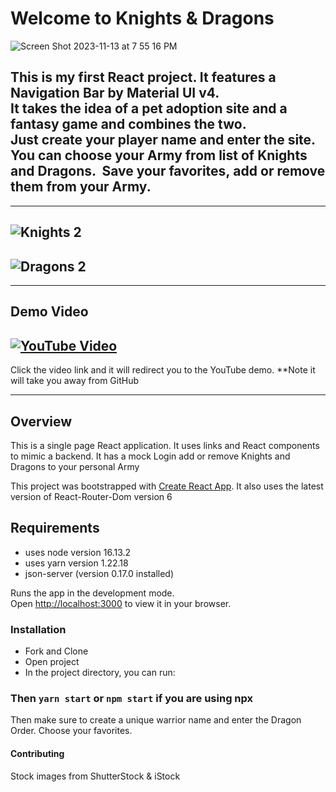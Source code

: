 # Welcome to Knights & Dragons
![Screen Shot 2023-11-13 at 7 55 16 PM](https://github.com/SmithMack68/dragon-army/assets/90874836/33df7f23-5ebe-45cc-8a19-97b3c1ed788f)


This is my first React project. It features a Navigation Bar by Material UI v4. 
<br>  It takes the idea of a pet adoption site and a fantasy game and
combines the two. <br>Just create your player name and enter the site.&nbsp;
You can choose your Army from list of Knights and Dragons.
 &nbsp;Save your favorites,&nbsp;add or remove them from your Army.
--------
--------
![Knights 2](https://github.com/user-attachments/assets/e88d1a9f-32ba-4c16-8fe1-c6d575ffce58)
-------
![Dragons 2](https://github.com/user-attachments/assets/a83aaa30-e7a5-4f08-a3d6-07887f63364c)
-------
-------
## Demo Video
[![YouTube Video](https://img.youtube.com/vi/D1VwfUtsDrU/0.jpg)](https://www.youtube.com/watch?v=D1VwfUtsDrU)
------
Click the video link and it will redirect you to the YouTube demo. **Note it will take you away from GitHub

-------
## Overview
This is a single page React application. It uses links and React components to mimic a backend. It has a mock Login add or remove Knights and Dragons to your personal Army




This project was bootstrapped with [Create React App](https://github.com/facebook/create-react-app).
It also uses the latest version of React-Router-Dom version 6

## Requirements
* uses node version 16.13.2
* uses yarn version 1.22.18
* json-server (version 0.17.0 installed)

Runs the app in the development mode.\
Open [http://localhost:3000](http://localhost:3000) to view it in your browser.

### Installation
* Fork and Clone
* Open project 
* In the project directory, you can run:
### Then  `yarn start` or `npm start` if you are using npx
Then make sure to create a unique warrior name and enter the Dragon Order.
Choose your favorites.



#### Contributing
Stock images from ShutterStock & iStock

